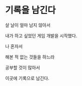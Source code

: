 # 기록을 남긴다

살 날이 얼마 남지 않아서

내가 하고 싶었던 게임 개발을 시작했다.

나 혼자서

해본 적 없는 것들을 하느라

공부할 것이 많아서

이곳에 기록으로 남긴다.
